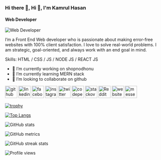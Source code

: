 ### Hi there 👋, Hi 👋, I'm Kamrul Hasan
#### Web Developer
![Web Developer](https://scontent.fdac8-1.fna.fbcdn.net/v/t39.30808-6/302248388_611459587400856_4252488178896277720_n.jpg?stp=dst-jpg_p180x540&_nc_cat=103&ccb=1-7&_nc_sid=e3f864&_nc_eui2=AeFLy-VPvItkLNhqhBptsp9O9dY3aoAI9X_11jdqgAj1f9CJ4-ha1AuLW1m-APlBHP5Tyoff1KGpvV1GcCCXY559&_nc_ohc=Uw3HwRAJY9kAX-CEhMi&_nc_ht=scontent.fdac8-1.fna&oh=00_AT-w5soXk3l-Mpj_T48o-V3lWrKBC5OYqsKWrrtxSOafsQ&oe=6329C77E)

I’m a Front End Web developer who is passionate about making error-free websites with 100% client satisfaction. I love to solve real-world problems. I am strategic, goal-oriented, and always work with an end goal in mind.

Skills: HTML / CSS / JS / NODE JS / REACT JS

- 🔭 I’m currently working on shopnodhonu 
- 🌱 I’m currently learning MERN stack 
- 👯 I’m looking to collaborate on github 


[<img src='https://cdn.jsdelivr.net/npm/simple-icons@3.0.1/icons/github.svg' alt='github' height='40'>](https://github.com/kamrulhasanwd)  [<img src='https://cdn.jsdelivr.net/npm/simple-icons@3.0.1/icons/linkedin.svg' alt='linkedin' height='40'>](https://www.linkedin.com/in/kamrulhasanwd/)  [<img src='https://cdn.jsdelivr.net/npm/simple-icons@3.0.1/icons/facebook.svg' alt='facebook' height='40'>](https://www.facebook.com/kamrulhasanwd)  [<img src='https://cdn.jsdelivr.net/npm/simple-icons@3.0.1/icons/instagram.svg' alt='instagram' height='40'>](https://www.instagram.com/kamrulhasanwd/)  [<img src='https://cdn.jsdelivr.net/npm/simple-icons@3.0.1/icons/twitter.svg' alt='twitter' height='40'>](https://twitter.com/kamrulhasanwd)  [<img src='https://cdn.jsdelivr.net/npm/simple-icons@3.0.1/icons/codepen.svg' alt='codepen' height='40'>](https://codepen.io/kamrulhasanwd)  [<img src='https://cdn.jsdelivr.net/npm/simple-icons@3.0.1/icons/stackoverflow.svg' alt='stackoverflow' height='40'>](https://stackoverflow.com/users/kamrulhasanwd)  [<img src='https://cdn.jsdelivr.net/npm/simple-icons@3.0.1/icons/reddit.svg' alt='Reddit' height='40'>](https://www.reddit.com/user/kamrulhasanwd)  [<img src='https://cdn.jsdelivr.net/npm/simple-icons@3.0.1/icons/icloud.svg' alt='website' height='40'>](https://kamrulhasan.info)  [<img src='https://cdn.jsdelivr.net/npm/simple-icons@3.0.1/icons/messenger.svg' alt='messenger' height='40'>](https://m.me/kamrulhasanwd)  

[![trophy](https://github-profile-trophy.vercel.app/?username=kamrulhasanwd)](https://github.com/ryo-ma/github-profile-trophy)

[![Top Langs](https://github-readme-stats.vercel.app/api/top-langs/?username=kamrulhasanwd)](https://github.com/anuraghazra/github-readme-stats)

![GitHub stats](https://github-readme-stats.vercel.app/api?username=kamrulhasanwd&show_icons=true)  

![GitHub metrics](https://metrics.lecoq.io/kamrulhasanwd)  

![GitHub streak stats](https://github-readme-streak-stats.herokuapp.com/?user=kamrulhasanwd)  

![Profile views](https://gpvc.arturio.dev/kamrulhasanwd)  
